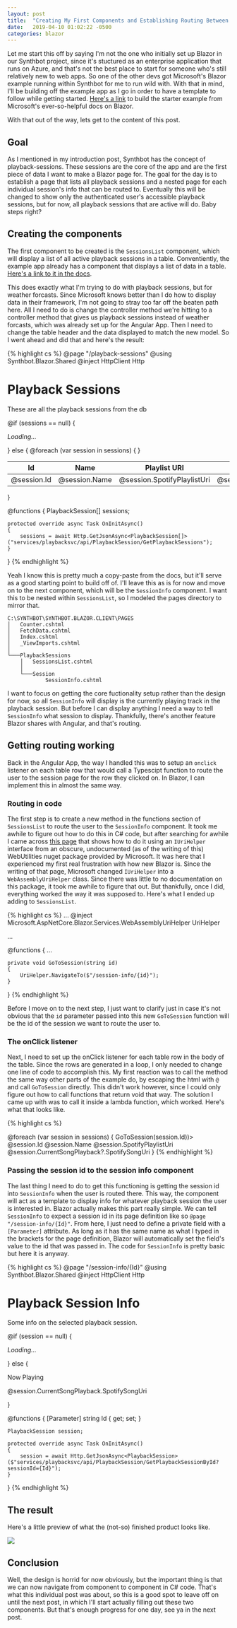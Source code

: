 ```yaml
---
layout: post
title:  "Creating My First Components and Establishing Routing Between Them"
date:   2019-04-10 01:02:22 -0500
categories: blazor
---
```

Let me start this off by saying I'm not the one who initially set up Blazor in our Synthbot project, since it's stuctured as an enterprise application that runs on Azure, and that's not the best place to start for someone who's still relatively new to web apps. So one of the other devs got Microsoft's Blazor example running within Synthbot for me to run wild with. With that in mind, I'll be building off the example app as I go in order to have a template to follow while getting started. [Here's a link][blazor-getting-started] to build the starter example from Microsoft's ever-so-helpful docs on Blazor.

With that out of the way, lets get to the content of this post.

## Goal
As I mentioned in my introduction post, Synthbot has the concept of playback-sessions. These sessions are the core of the app and are the first piece of data I want to make a Blazor page for. The goal for the day is to establish a page that lists all playback sessions and a nested page for each individual session's info that can be routed to. Eventually this will be changed to show only the authenticated user's accessible playback sessions, but for now, all playback sessions that are active will do. Baby steps right?

## Creating the components
The first component to be created is the `SessionsList` component, which will display a list of all active playback sessions in a table. Conventiently, the example app already has a component that displays a list of data in a table. [Here's a link to it in the docs][weather-component].

This does exactly what I'm trying to do with playback sessions, but for weather forcasts. Since Microsoft knows better than I do how to display data in their framework, I'm not going to stray too far off the beaten path here. All I need to do is change the controller method we're hitting to a controller method that gives us playback sessions instead of weather forcasts, which was already set up for the Angular App. Then I need to change the table header and the data displayed to match the new model. So I went ahead and did that and here's the result:

{% highlight cs %}
@page "/playback-sessions"
@using Synthbot.Blazor.Shared
@inject HttpClient Http

<h1>Playback Sessions</h1>

<p>These are all the playback sessions from the db</p>

@if (sessions == null)
{
	<p><em>Loading...</em></p>
}
else
{
	<table class="table">
		<thead>
			<tr>
				<th>Id</th>
				<th>Name</th>
				<th>Playlist URI</th>
				<th>Now Playing Song URI</th>
			</tr>
		</thead>
		<tbody>
			@foreach (var session in sessions)
			{
				<tr>
					<td>@session.Id</td>
					<td>@session.Name</td>
					<td>@session.SpotifyPlaylistUri</td>
					<td>@session.CurrentSongPlayback?.SpotifySongUri</td>
				</tr>
			}
		</tbody>
	</table>
}

@functions {
	PlaybackSession[] sessions;

	protected override async Task OnInitAsync()
	{
		sessions = await Http.GetJsonAsync<PlaybackSession[]>("services/playbacksvc/api/PlaybackSession/GetPlaybackSessions");
	}
}
{% endhighlight %}

Yeah I know this is pretty much a copy-paste from the docs, but it'll serve as a good starting point to build off of. I'll leave this as is for now and move on to the next component, which will be the `SessionInfo` component. I want this to be nested within `SessionsList`, so I modeled the pages directory to mirror that. 

```
C:\SYNTHBOT\SYNTHBOT.BLAZOR.CLIENT\PAGES
│   Counter.cshtml
│   FetchData.cshtml
│   Index.cshtml
│   _ViewImports.cshtml
│
└───PlaybackSessions
    │   SessionsList.cshtml
    │
    └───Session
            SessionInfo.cshtml
```

I want to focus on getting the core fuctionality setup rather than the design for now, so all `SessionInfo` will display is the currently playing track in the playback session. But before I can display anything I need a way to tell `SessionInfo` what session to display. Thankfully, there's another feature Blazor shares with Angular, and that's routing.

## Getting routing working
Back in the Angular App, the way I handled this was to setup an `onclick` listener on each table row that would call a Typescipt function to route the user to the session page for the row they clicked on. In Blazor, I can implement this in almost the same way. 

### Routing in code
The first step is to create a new method in the functions section of `SessionsList` to route the user to the `SessionInfo` component. It took me awhile to figure out how to do this in C# code, but after searching for awhile I came across [this page][uri-helper] that shows how to do it using an `IUriHelper` interface from an obscure, undocumented (as of the writing of this) WebUtilities nuget package provided by Microsoft. It was here that I experienced my first real frustration with how new Blazor is. Since the writing of that page, Microsoft changed `IUriHelper` into a `WebAssemblyUriHelper` class. Since there was little to no documentation on this package, it took me awhile to figure that out. But thankfully, once I did, everything worked the way it was supposed to. Here's what I ended up adding to `SessionsList`.

{% highlight cs %}
...
@inject Microsoft.AspNetCore.Blazor.Services.WebAssemblyUriHelper UriHelper

...

@functions {
    ...

    private void GoToSession(string id)
	{
		UriHelper.NavigateTo($"/session-info/{id}");
	}
}
{% endhighlight %}

Before I move on to the next step, I just want to clarify just in case it's not obvious that the `id` parameter passed into this new `GoToSession` function will be the id of the session we want to route the user to. 

### The onClick listener
Next, I need to set up the onClick listener for each table row in the body of the table. Since the rows are generated in a loop, I only needed to change one line of code to accomplish this. My first reaction was to call the method the same way other parts of the example do, by escaping the html with `@` and call `GoToSession` directly. This didn't work however, since I could only figure out how to call functions that return void that way. The solution I came up with was to call it inside a lambda function, which worked. Here's what that looks like.

{% highlight cs %}
<tbody>
    @foreach (var session in sessions)
    {
        <tr onclick=@(e => GoToSession(session.Id))>
            <td>@session.Id</td>
            <td>@session.Name</td>
            <td>@session.SpotifyPlaylistUri</td>
            <td>@session.CurrentSongPlayback?.SpotifySongUri</td>
        </tr>
    }
</tbody>
{% endhighlight %}

### Passing the session id to the session info component
The last thing I need to do to get this functioning is getting the session id into `SessionInfo` when the user is routed there. This way, the component will act as a template to display info for whatever playback session the user is interested in. Blazor actually makes this part really simple. We can tell `SessionInfo` to expect a session id in its page definition like so `@page "/session-info/{Id}"`. From here, I just need to define a private field with a `[Parameter]` attribute. As long as it has the same name as what I typed in the brackets for the page definition, Blazor will automatically set the field's value to the id that was passed in. The code for `SessionInfo` is pretty basic but here it is anyway.

{% highlight cs %}
@page "/session-info/{Id}"
@using Synthbot.Blazor.Shared
@inject HttpClient Http

<h1>Playback Session Info</h1>

<p>Some info on the selected playback session.</p>

@if (session == null)
{
	<p><em>Loading...</em></p>
}
else
{
	<p>Now Playing</p>
	<p>@session.CurrentSongPlayback.SpotifySongUri</p>
}

@functions {
	[Parameter]
	string Id { get; set; }

	PlaybackSession session;

	protected override async Task OnInitAsync()
	{
		session = await Http.GetJsonAsync<PlaybackSession>($"services/playbacksvc/api/PlaybackSession/GetPlaybackSessionById?sessionId={Id}");
	}
}
{% endhighlight %}

## The result
Here's a little preview of what the (not-so) finished product looks like.

![](/assets/2019-04-10-creating-my-first-components/result.gif)

## Conclusion
Well, the design is horrid for now obviously, but the important thing is that we can now navigate from component to component in C# code. That's what this individual post was about, so this is a good spot to leave off on until the next post, in which I'll start actually filling out these two components. But that's enough progress for one day, see ya in the next post.

[blazor-getting-started]: https://docs.microsoft.com/en-us/aspnet/core/client-side/spa/blazor/get-started?view=aspnetcore-3.0&tabs=visual-studio
[weather-component]: https://docs.microsoft.com/en-us/aspnet/core/tutorials/build-your-first-razor-components-app?view=aspnetcore-3.0#dependency-injection
[uri-helper]: https://learn-blazor.com/pages/router/#accessing-query-parameters